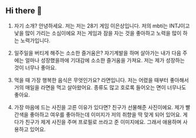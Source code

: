 ## Hi there 👋

1. 자기 소개?
안녕하세요. 저는 저는 28기 게임 이은상입니다. 저의 mbti는 INTJ이고 낯을 많이 가리는 소심이에요
저는 게임과 잠을 자는 것을 좋아하고 노력을 많이 하는 노력가입니다.

2. 일주일을 버티게 해주는 소소한 즐거움은?
자기계발을 하며 살아가는 내가 다음 주에는 얼마나 성장했을까에 기대감에 소소한 즐거움을 가져요.
저는 제가 성장하는 것이 너무나 좋아요.

3. 먹을 때 가장 행복한 음식은 무엇인가요?
라면입니다. 저는 어렸을 때부터 좋아해서 거의 매일을 라면을 먹고 살아왔어요.
종류도 많고 호로록 들어오는 면이 너무나도 좋아요.

4. 가장 마음에 드는 사진을 고른 이유가 있다면?
친구가 선물해준 사진이에요. 제가 빨간색을 좋아하고 여우를 좋아하는데
이미지가 저의 취향을 딱 맞게 되어 있어요.
게다가 친구가 제게 사진을 주며 프로필로 쓰라고 준 이미지에요.
그래서 애용하며 사용하고 있어요.

